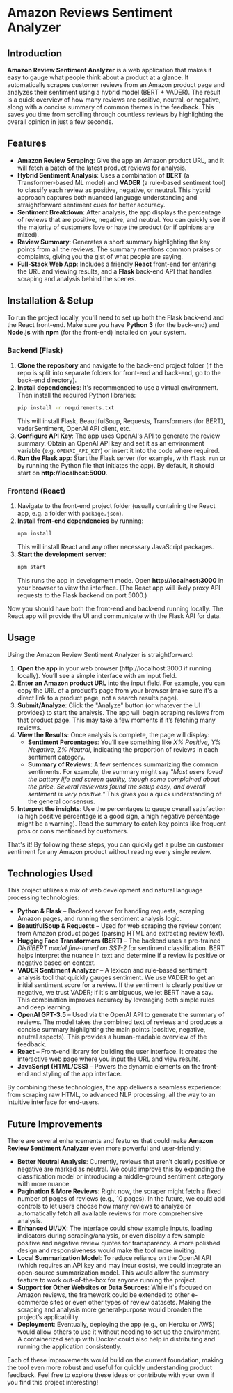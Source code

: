 # Amazon Reviews Sentiment Analyzer

## Introduction
**Amazon Review Sentiment Analyzer** is a web application that makes it easy to gauge what people think about a product at a glance. It automatically scrapes customer reviews from an Amazon product page and analyzes their sentiment using a hybrid model (BERT + VADER). The result is a quick overview of how many reviews are positive, neutral, or negative, along with a concise summary of common themes in the feedback. This saves you time from scrolling through countless reviews by highlighting the overall opinion in just a few seconds.

## Features
- **Amazon Review Scraping**: Give the app an Amazon product URL, and it will fetch a batch of the latest product reviews for analysis.
- **Hybrid Sentiment Analysis**: Uses a combination of **BERT** (a Transformer-based ML model) and **VADER** (a rule-based sentiment tool) to classify each review as positive, negative, or neutral. This hybrid approach captures both nuanced language understanding and straightforward sentiment cues for better accuracy.
- **Sentiment Breakdown**: After analysis, the app displays the percentage of reviews that are positive, negative, and neutral. You can quickly see if the majority of customers love or hate the product (or if opinions are mixed).
- **Review Summary**: Generates a short summary highlighting the key points from all the reviews. The summary mentions common praises or complaints, giving you the gist of what people are saying.
- **Full-Stack Web App**: Includes a friendly **React** front-end for entering the URL and viewing results, and a **Flask** back-end API that handles scraping and analysis behind the scenes.

## Installation & Setup
To run the project locally, you'll need to set up both the Flask back-end and the React front-end. Make sure you have **Python 3** (for the back-end) and **Node.js** with **npm** (for the front-end) installed on your system.

### Backend (Flask)
1. **Clone the repository** and navigate to the back-end project folder (if the repo is split into separate folders for front-end and back-end, go to the back-end directory).
2. **Install dependencies**: It's recommended to use a virtual environment. Then install the required Python libraries:
   ```bash
   pip install -r requirements.txt
   ```
   This will install Flask, BeautifulSoup, Requests, Transformers (for BERT), vaderSentiment, OpenAI API client, etc.
3. **Configure API Key**: The app uses OpenAI's API to generate the review summary. Obtain an OpenAI API key and set it as an environment variable (e.g. `OPENAI_API_KEY`) or insert it into the code where required.
4. **Run the Flask app**: Start the Flask server (for example, with `flask run` or by running the Python file that initiates the app). By default, it should start on **http://localhost:5000**.

### Frontend (React)
1. Navigate to the front-end project folder (usually containing the React app, e.g. a folder with `package.json`).
2. **Install front-end dependencies** by running:
   ```bash
   npm install
   ```
   This will install React and any other necessary JavaScript packages.
3. **Start the development server**:
   ```bash
   npm start
   ```
   This runs the app in development mode. Open **http://localhost:3000** in your browser to view the interface. (The React app will likely proxy API requests to the Flask backend on port 5000.)

Now you should have both the front-end and back-end running locally. The React app will provide the UI and communicate with the Flask API for data.

## Usage
Using the Amazon Review Sentiment Analyzer is straightforward:
1. **Open the app** in your web browser (http://localhost:3000 if running locally). You’ll see a simple interface with an input field.
2. **Enter an Amazon product URL** into the input field. For example, you can copy the URL of a product’s page from your browser (make sure it's a direct link to a product page, not a search results page).
3. **Submit/Analyze**: Click the "Analyze" button (or whatever the UI provides) to start the analysis. The app will begin scraping reviews from that product page. This may take a few moments if it’s fetching many reviews.
4. **View the Results**: Once analysis is complete, the page will display:
   - **Sentiment Percentages**: You’ll see something like _X% Positive, Y% Negative, Z% Neutral_, indicating the proportion of reviews in each sentiment category.
   - **Summary of Reviews**: A few sentences summarizing the common sentiments. For example, the summary might say *"Most users loved the battery life and screen quality, though some complained about the price. Several reviewers found the setup easy, and overall sentiment is very positive."* This gives you a quick understanding of the general consensus.
5. **Interpret the insights**: Use the percentages to gauge overall satisfaction (a high positive percentage is a good sign, a high negative percentage might be a warning). Read the summary to catch key points like frequent pros or cons mentioned by customers.

That's it! By following these steps, you can quickly get a pulse on customer sentiment for any Amazon product without reading every single review.

## Technologies Used
This project utilizes a mix of web development and natural language processing technologies:
- **Python & Flask** – Backend server for handling requests, scraping Amazon pages, and running the sentiment analysis logic.
- **BeautifulSoup & Requests** – Used for web scraping the review content from Amazon product pages (parsing HTML and extracting review text).
- **Hugging Face Transformers (BERT)** – The backend uses a pre-trained *DistilBERT model fine-tuned on SST-2* for sentiment classification. BERT helps interpret the nuance in text and determine if a review is positive or negative based on context.
- **VADER Sentiment Analyzer** – A lexicon and rule-based sentiment analysis tool that quickly gauges sentiment. We use VADER to get an initial sentiment score for a review. If the sentiment is clearly positive or negative, we trust VADER; if it's ambiguous, we let BERT have a say. This combination improves accuracy by leveraging both simple rules and deep learning.
- **OpenAI GPT-3.5** – Used via the OpenAI API to generate the summary of reviews. The model takes the combined text of reviews and produces a concise summary highlighting the main points (positive, negative, neutral aspects). This provides a human-readable overview of the feedback.
- **React** – Front-end library for building the user interface. It creates the interactive web page where you input the URL and view results.
- **JavaScript (HTML/CSS)** – Powers the dynamic elements on the front-end and styling of the app interface.

By combining these technologies, the app delivers a seamless experience: from scraping raw HTML, to advanced NLP processing, all the way to an intuitive interface for end-users.

## Future Improvements
There are several enhancements and features that could make **Amazon Review Sentiment Analyzer** even more powerful and user-friendly:
- **Better Neutral Analysis**: Currently, reviews that aren’t clearly positive or negative are marked as neutral. We could improve this by expanding the classification model or introducing a middle-ground sentiment category with more nuance.
- **Pagination & More Reviews**: Right now, the scraper might fetch a fixed number of pages of reviews (e.g., 10 pages). In the future, we could add controls to let users choose how many reviews to analyze or automatically fetch all available reviews for more comprehensive analysis.
- **Enhanced UI/UX**: The interface could show example inputs, loading indicators during scraping/analysis, or even display a few sample positive and negative review quotes for transparency. A more polished design and responsiveness would make the tool more inviting.
- **Local Summarization Model**: To reduce reliance on the OpenAI API (which requires an API key and may incur costs), we could integrate an open-source summarization model. This would allow the summary feature to work out-of-the-box for anyone running the project.
- **Support for Other Websites or Data Sources**: While it's focused on Amazon reviews, the framework could be extended to other e-commerce sites or even other types of review datasets. Making the scraping and analysis more general-purpose would broaden the project’s applicability.
- **Deployment**: Eventually, deploying the app (e.g., on Heroku or AWS) would allow others to use it without needing to set up the environment. A containerized setup with Docker could also help in distributing and running the application consistently.

Each of these improvements would build on the current foundation, making the tool even more robust and useful for quickly understanding product feedback. Feel free to explore these ideas or contribute with your own if you find this project interesting!
